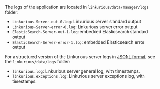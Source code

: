 The logs of the application are located in `linkurious/data/manager/logs` folder:
- `Linkurious-Server-out-0.log`: Linkurious server standard output
- `Linkurious-Server-error-0.log`: Linkurious server error output
- `ElasticSearch-Server-out-1.log`: embedded Elasticsearch standard output
- `ElasticSearch-Server-error-1.log`: embedded Elasticsearch error output

For a structured version of the Linkurious server logs in [JSONL format](http://jsonlines.org/), see the `linkurious/data/logs` folder:
- `linkurious.log`: Linkurious server general log, with timestamps.
- `linkurious.exceptions.log`: Linkurious server exceptions log, with timestamps.
